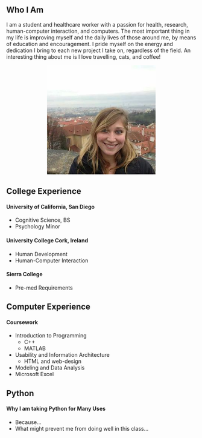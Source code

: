 ## Who I Am
I am a student and healthcare worker with a passion for health, research, human-computer interaction, and computers. The most important thing in my life is improving myself and the daily lives of those around me, by means of education and encouragement. I pride myself on the energy and dedication I bring to each new project I take on, regardless of the field. An interesting thing about me is I love travelling, cats, and coffee!

<p align="center">
  <img src="portfolio.jpg" class="center">
</p>

## College Experience

#### University of California, San Diego
- Cognitive Science, BS
- Psychology Minor

#### University College Cork, Ireland
- Human Development
- Human-Computer Interaction

#### Sierra College
- Pre-med Requirements


## Computer Experience
#### Coursework
- Introduction to Programming
  - C++
  - MATLAB
- Usability and Information Architecture
  - HTML and web-design
- Modeling and Data Analysis
- Microsoft Excel

## Python
#### Why I am taking Python for Many Uses
- Because...
- What might prevent me from doing well in this class...
